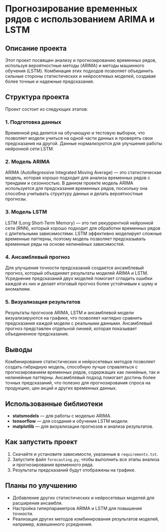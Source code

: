 # Прогнозирование временных рядов с использованием ARIMA и LSTM

## Описание проекта
Этот проект посвящен анализу и прогнозированию временных рядов, используя вероятностные методы (ARIMA) и методы машинного обучения (LSTM). Комбинация этих подходов позволяет объединить сильные стороны статистических и нейросетевых моделей, создавая более точные и надежные предсказания.

## Структура проекта
Проект состоит из следующих этапов:

### 1. Подготовка данных
Временной ряд делится на обучающую и тестовую выборки, что позволяет модели учиться на одной части данных и проверять свои предсказания на другой. Данные нормализуются для улучшения работы нейронной сети LSTM.

### 2. Модель ARIMA
ARIMA (AutoRegressive Integrated Moving Average) — это статистическая модель, которая хорошо подходит для анализа временных рядов с трендами и сезонностью. В данном проекте модель ARIMA используется для предсказания временных рядов, поскольку она способна учитывать структуру данных и делать вероятностные прогнозы.

### 3. Модель LSTM
LSTM (Long Short-Term Memory) — это тип рекуррентной нейронной сети (RNN), который хорошо подходит для обработки временных рядов с длительными зависимостями. LSTM эффективно моделирует сложные временные паттерны, поэтому модель позволяет предсказывать временные ряды на основе нелинейных зависимостей.

### 4. Ансамблевый прогноз
Для улучшения точности предсказаний создается ансамблевый прогноз, который объединяет результаты моделей ARIMA и LSTM. Усреднение предсказаний двух моделей помогает сгладить ошибки каждой из них и делает итоговый прогноз более устойчивым к шуму и аномалиям.

### 5. Визуализация результатов
Результаты прогнозов ARIMA, LSTM и ансамблевой модели визуализируются на графике, что позволяет наглядно сравнить предсказания каждой модели с реальными данными. Ансамблевый прогноз представлен отдельной линией, которая показывает объединенное предсказание.

## Выводы
Комбинирование статистических и нейросетевых методов позволяет создать гибридную модель, способную лучше справляться с прогнозированием временных рядов, содержащих как линейные, так и нелинейные паттерны. Ансамблевый подход помогает достичь более точных предсказаний, что полезно для прогнозирования спроса на продукцию, цен акций и других временных данных.

## Использованные библиотеки
- **statsmodels** — для работы с моделью ARIMA.
- **tensorflow** — для создания и обучения LSTM модели.
- **matplotlib** — для визуализации прогнозов и анализа результатов.

## Как запустить проект
1. Скачайте и установите зависимости, указанные в `requirements.txt`.
2. Запустите файл `forecasting.py`, чтобы выполнить все этапы анализа и прогнозирования временного ряда.
3. Результаты предсказаний будут отображены на графике.

## Планы по улучшению
- Добавление других статистических и нейросетевых моделей для расширения ансамбля.
- Настройка гиперпараметров ARIMA и LSTM для повышения точности.
- Реализация других методов комбинирования результатов моделей, например, взвешенного усреднения.
